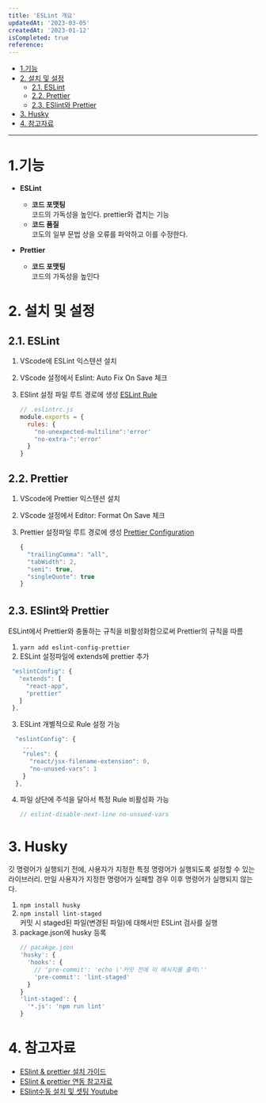 ```yaml
---
title: 'ESLint 개요'
updatedAt: '2023-03-05'
createdAt: '2023-01-12'
isCompleted: true
reference:
---
```


- [1.기능](#1기능)
- [2. 설치 및 설정](#2-설치-및-설정)
  - [2.1. ESLint](#21-eslint)
  - [2.2. Prettier](#22-prettier)
  - [2.3. ESlint와 Prettier](#23-eslint와-prettier)
- [3. Husky](#3-husky)
- [4. 참고자료](#4-참고자료)

---

# 1.기능

- **ESLint**

  - **코드 포맷팅**  
    코드의 가독성을 높인다. prettier와 겹치는 기능
  - **코드 품질**  
    코도의 일부 문법 상을 오류를 파악하고 이를 수정한다.

- **Prettier**
  - **코드 포맷팅**  
    코드의 가독성을 높인다

# 2. 설치 및 설정

## 2.1. ESLint

1. VScode에 ESLint 익스텐션 설치
2. VScode 설정에서 Eslint: Auto Fix On Save 체크
3. ESlint 설정 파일 루트 경로에 생성 [ESLint Rule](https://eslint.org/docs/latest/rules/)

   ```js
   // .eslintrc.js
   module.exports = {
     rules: {
       "no-unexpected-multiline":'error'
       "no-extra-":'error'
     }
   }
   ```

## 2.2. Prettier

1. VScode에 Prettier 익스텐션 설치
2. VScode 설정에서 Editor: Format On Save 체크
3. Prettier 설정파일 루트 경로에 생성 [Prettier Configuration](https://prettier.io/docs/en/configuration.html)

   ```js
   {
     "trailingComma": "all",
     "tabWidth": 2,
     "semi": true,
     "singleQuote": true
   }
   ```

## 2.3. ESlint와 Prettier

ESLint에서 Prettier와 충돌하는 규칙을 비활성화함으로써 Prettier의 규칙을 따름

1. `yarn add eslint-config-prettier`
2. ESLint 설정파일에 extends에 prettier 추가

```js
 "eslintConfig": {
   "extends": [
     "react-app",
     "prettier"
   ]
 },
```

3. ESLint 개별적으로 Rule 설정 가능

```js
  "eslintConfig": {
    ...
    "rules": {
      "react/jsx-filename-extension": 0,
      "no-unused-vars": 1
    }
  },
```

4. 파일 상단에 주석을 달아서 특정 Rule 비활성화 가능
   ```js
   // eslint-disable-next-line no-unsued-vars
   ```

# 3. Husky

깃 명령어가 실행되기 전에, 사용자가 지정한 특정 명령어가 실행되도록 설정할 수 있는 라이브러리. 만일 사용자가 지정한 명령어가 실패할 경우 이후 명령어가 실행되지 않는다.

1. `npm install husky`
2. `npm install lint-staged`  
   커밋 시 staged된 파일(변경된 파일)에 대해서만 ESLint 검사를 실행
3. package.json에 husky 등록
   ```js
   // pacakge.json
   'husky': {
     'hooks': {
       // 'pre-commit': 'echo \'커밋 전에 이 메시지를 출력\''
       'pre-commit': 'lint-staged'
     }
   }
   'lint-staged': {
     '*.js': 'npm run lint'
   }
   ```

# 4. 참고자료

- [ESlint & prettier 설치 가이드](https://react.vlpt.us/basic/27-useful-tools.html)
- [ESlint & prettier 연동 참고자료](https://velog.io/@yrnana/prettier%EC%99%80-eslint%EB%A5%BC-%EA%B5%AC%EB%B6%84%ED%95%B4%EC%84%9C-%EC%82%AC%EC%9A%A9%ED%95%98%EC%9E%90)
- [ESlint수동 설치 및 셋팅 Youtube](https://www.youtube.com/watch?v=Y3kjHM7d3Zo)
